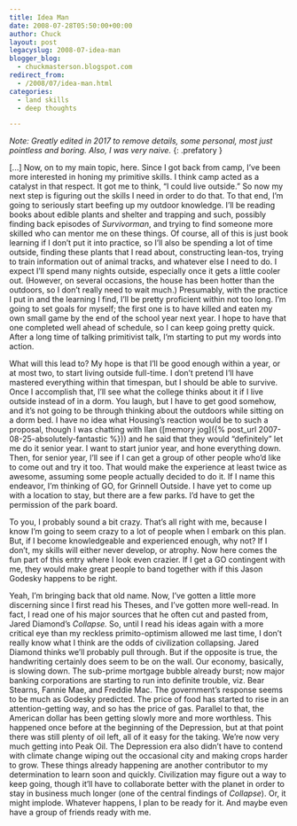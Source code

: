```yaml
---
title: Idea Man
date: 2008-07-28T05:50:00+00:00
author: Chuck
layout: post
legacyslug: 2008-07-idea-man
blogger_blog:
  - chuckmasterson.blogspot.com
redirect_from:
  - /2008/07/idea-man.html
categories:
  - land skills
  - deep thoughts

---
```

*Note: Greatly edited in 2017 to remove details, some personal, most just
pointless and boring. Also, I was very naive.*
{: .prefatory }

[...] Now, on to my main topic, here. Since I got back from camp, I’ve been more
interested in honing my primitive skills. I think camp acted as a catalyst in
that respect. It got me to think, “I could live outside.” So now my next step
is figuring out the skills I need in order to do that. To that end, I’m going
to seriously start beefing up my outdoor knowledge. I’ll be reading books about
edible plants and shelter and trapping and such, possibly finding back episodes
of *Survivorman*, and trying to find someone more skilled who can mentor me on
these things. Of course, all of this is just book learning if I don’t put it
into practice, so I’ll also be spending a lot of time outside, finding these
plants that I read about, constructing lean-tos, trying to train information
out of animal tracks, and whatever else I need to do. I expect I’ll spend many
nights outside, especially once it gets a little cooler out. (However, on
several occasions, the house has been hotter than the outdoors, so I don’t
really need to wait much.) Presumably, with the practice I put in and the
learning I find, I’ll be pretty proficient within not too long. I’m going to
set goals for myself; the first one is to have killed and eaten my own small
game by the end of the school year next year. I hope to have that one completed
well ahead of schedule, so I can keep going pretty quick. After a long time of
talking primitivist talk, I’m starting to put my words into action.  

What will this lead to? My hope is that I’ll be good enough within a year, or
at most two, to start living outside full-time. I don’t pretend I’ll have
mastered everything within that timespan, but I should be able to survive. Once
I accomplish that, I’ll see what the college thinks about it if I live outside
instead of in a dorm. You laugh, but I have to get good somehow, and it’s not
going to be through thinking about the outdoors while sitting on a dorm bed. I
have no idea what Housing’s reaction would be to such a proposal, though I was
chatting with Ilan ([memory
jog]({% post_url 2007-08-25-absolutely-fantastic %})) and
he said that they would “definitely” let me do it senior year. I want to start
junior year, and hone everything down. Then, for senior year, I’ll see if I can
get a group of other people who’d like to come out and try it too. That would
make the experience at least twice as awesome, assuming some people actually
decided to do it. If I name this endeavor, I’m thinking of GO, for Grinnell
Outside. I have yet to come up with a location to stay, but there are a few
parks. I’d have to get the permission of the park board.  

To you, I probably sound a bit crazy. That’s all right with me, because I know
I’m going to seem crazy to a lot of people when I embark on this plan. But, if
I become knowledgeable and experienced enough, why not? If I don’t, my skills
will either never develop, or atrophy. Now here comes the fun part of this
entry where I look even crazier. If I get a GO contingent with me, they would
make great people to band together with if this Jason Godesky happens to be
right.  

Yeah, I’m bringing back that old name. Now, I’ve gotten a little more
discerning since I first read his Theses, and I’ve gotten more well-read. In
fact, I read one of his major sources that he often cut and pasted from, Jared
Diamond’s *Collapse.* So, until I read his ideas again with a more critical eye
than my reckless primito-optimism allowed me last time, I don’t really know
what I think are the odds of civilization collapsing. Jared Diamond thinks
we’ll probably pull through. But if the opposite is true, the handwriting
certainly does seem to be on the wall. Our economy, basically, is slowing down.
The sub-prime mortgage bubble already burst; now major banking corporations are
starting to run into definite trouble, viz. Bear Stearns, Fannie Mae, and
Freddie Mac. The government’s response seems to be much as Godesky predicted.
The price of food has started to rise in an attention-getting way, and so has
the price of gas. Parallel to that, the American dollar has been getting slowly
more and more worthless. This happened once before at the beginning of the
Depression, but at that point there was still plenty of oil left, all of it
easy for the taking. We’re now very much getting into Peak Oil. The Depression
era also didn’t have to contend with climate change wiping out the occasional
city and making crops harder to grow. These things already happening are
another contributor to my determination to learn soon and quickly. Civilization
may figure out a way to keep going, though it’ll have to collaborate better
with the planet in order to stay in business much longer (one of the central
findings of *Collapse*). Or, it might implode. Whatever happens, I plan to be
ready for it. And maybe even have a group of friends ready with me.
